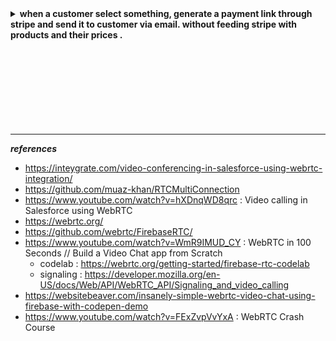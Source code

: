 

<details>
<summary><b>when a customer select something, generate a payment link through stripe and send it to customer via email. without feeding stripe with products and their prices .</b></summary>
<p>

---
  

---
  
</p>
</details>



<br/>

<br/>

<br/>

<br/>

<br/>

<br/>

<br/>

<br/>


---

***references***
  - https://inteygrate.com/video-conferencing-in-salesforce-using-webrtc-integration/
  - https://github.com/muaz-khan/RTCMultiConnection
  - https://www.youtube.com/watch?v=hXDnqWD8qrc : Video calling in Salesforce using WebRTC
  - https://webrtc.org/
  - https://github.com/webrtc/FirebaseRTC/
  - https://www.youtube.com/watch?v=WmR9IMUD_CY : WebRTC in 100 Seconds // Build a Video Chat app from Scratch
    - codelab : https://webrtc.org/getting-started/firebase-rtc-codelab
    - signaling : https://developer.mozilla.org/en-US/docs/Web/API/WebRTC_API/Signaling_and_video_calling
  - https://websitebeaver.com/insanely-simple-webrtc-video-chat-using-firebase-with-codepen-demo 
  - https://www.youtube.com/watch?v=FExZvpVvYxA : WebRTC Crash Course
  
  


